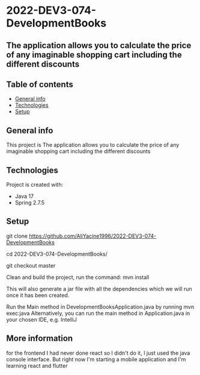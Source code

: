 # 2022-DEV3-074-DevelopmentBooks


## The application allows you to calculate the price of any imaginable shopping cart including the different discounts


## Table of contents
* [General info](#general-info)
* [Technologies](#technologies)
* [Setup](#setup)

## General info
This project is The application allows you to calculate the price of any imaginable shopping cart including the different discounts
	
## Technologies
Project is created with:
* Java 17
* Spring 2.7.5
	
## Setup
git clone https://github.com/AliYacine1996/2022-DEV3-074-DevelopmentBooks

cd 2022-DEV3-074-DevelopmentBooks/

git checkout master

Clean and build the project, run the command:
mvn install

This will also generate a jar file with all the dependencies which we will run once it has been created.

Run the Main method in DevelopmentBooksApplication.java by running
mvn exec:java
Alternatively, you can run the main method in Application.java in your chosen IDE, e.g. IntelliJ

## More information

for the frontend I had never done react so I didn't do it, I just used the java console interface. But right now I'm starting a mobile application and I'm learning react and flutter


